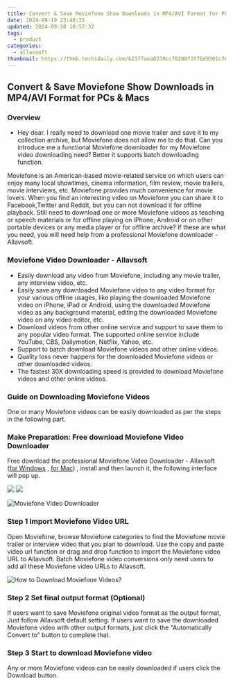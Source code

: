```yaml
---
title: Convert & Save Moviefone Show Downloads in MP4/AVI Format for PCs & Macs
date: 2024-09-19 23:40:35
updated: 2024-09-20 10:57:32
tags:
  - product
categories:
  - allavsoft
thumbnail: https://thmb.techidaily.com/b23f7aea0239ccf0208f3f76d9301c76c818b9985a4f6edf3b35f62e51fa261d.jpg
---
```


## Convert & Save Moviefone Show Downloads in MP4/AVI Format for PCs & Macs

### Overview

* Hey dear. I really need to download one movie trailer and save it to my collection archive, but Moviefone does not allow me to do that. Can you introduce me a functional Moviefone downloader for my Moviefone video downloading need? Better it supports batch downloading function.

Moviefone is an American-based movie-related service on which users can enjoy many local showtimes, cinema information, film review, movie trailers, movie interviews, etc. Moviefone provides much convenience for movie lovers. When you find an interesting video on Moviefone you can share it to Facebook,Twitter and Reddit, but you can not download it for offline playback. Still need to download one or more Moviefone videos as teaching or speech materials or for offline playing on iPhone, Android or on other portable devices or any media player or for offline archive? If these are what you need, you will need help from a professional Moviefone downloader - Allavsoft.

### Moviefone Video Downloader - Allavsoft

* Easily download any video from Moviefone, including any movie trailer, any interview video, etc.
* Easily save any downloaded Moviefone video to any video format for your various offline usages, like playing the downloaded Moviefone video on iPhone, iPad or Android, using the downloaded Moviefone video as any background material, editing the downloaded Moviefone video on any video editor, etc.
* Download videos from other online service and support to save them to any popular video format. The supported online service include YouTube, CBS, Dailymotion, Netflix, Yahoo, etc.
* Support to batch download Moviefone videos and other online videos.
* Quality loss never happens for the downloaded Moviefone videos or other downloaded videos.
* The fastest 30X downloading speed is provided to download Moviefone videos and other online videos.

### Guide on Downloading Moviefone Videos

One or many Moviefone videos can be easily downloaded as per the steps in the following part.

### Make Preparation: Free download Moviefone Video Downloader

Free download the professional Moviefone Video Downloader - Allavsoft ([for Windows](https://tools.techidaily.com/allavsoft/products/) , [for Mac](https://tools.techidaily.com/allavsoft/products/)) , install and then launch it, the following interface will pop up.

[![](https://www.allavsoft.com/how-to/../images/how-to/free-download-win.jpg)](https://tools.techidaily.com/allavsoft/products/) [![](https://www.allavsoft.com/how-to/../images/how-to/free-download-mac.jpg)](https://tools.techidaily.com/allavsoft/products/)

![Moviefone Video Downloader](https://www.allavsoft.com/how-to/../images/allavsoft/screen-shot-600.jpg)

### Step 1 Import Moviefone Video URL

Open Moviefone, browse Moviefone categories to find the Moviefone movie trailer or interview video that you plan to download. Use the copy and paste video url function or drag and drop function to import the Moviefone video URL to Allavsoft. Batch Moviefone video conversions only need users to add all these Moviefone video URLs to Allavsoft.

![How to Download Moviefone Videos?](https://www.allavsoft.com/how-to/../images/how-to/download-rtmp-video/download-rtmp-video.jpg)

### Step 2 Set final output format (Optional)

If users want to save Moviefone original video format as the output format, Just follow Allavsoft default setting. If users want to save the downloaded Moviefone video with other output formats, just click the "Automatically Convert to" button to complete that.

### Step 3 Start to download Moviefone video

Any or more Moviefone videos can be easily downloaded if users click the Download button.

<ins class="adsbygoogle"
     style="display:block"
     data-ad-format="autorelaxed"
     data-ad-client="ca-pub-7571918770474297"
     data-ad-slot="1223367746"></ins>



<ins class="adsbygoogle"
     style="display:block"
     data-ad-client="ca-pub-7571918770474297"
     data-ad-slot="8358498916"
     data-ad-format="auto"
     data-full-width-responsive="true"></ins>
